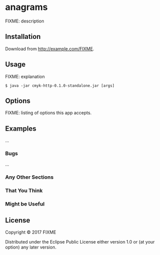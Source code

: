 # anagrams

FIXME: description

## Installation

Download from http://example.com/FIXME.

## Usage

FIXME: explanation

    $ java -jar cmyk-http-0.1.0-standalone.jar [args]

## Options

FIXME: listing of options this app accepts.

## Examples

...

### Bugs

...

### Any Other Sections
### That You Think
### Might be Useful

## License

Copyright © 2017 FIXME

Distributed under the Eclipse Public License either version 1.0 or (at
your option) any later version.
